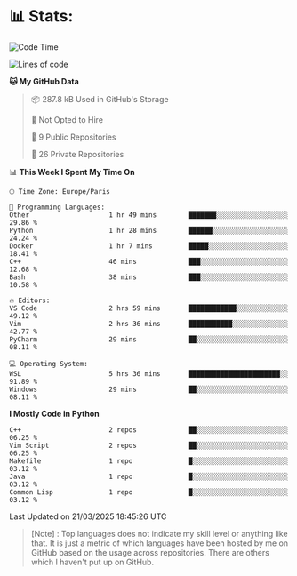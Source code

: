 

<h1>📊 Stats:</h1>

<!--START_SECTION:waka-->
![Code Time](http://img.shields.io/badge/Code%20Time-822%20hrs%2033%20mins-blue)

![Lines of code](https://img.shields.io/badge/From%20Hello%20World%20I%27ve%20Written-6.5%20million%20lines%20of%20code-blue)

**🐱 My GitHub Data** 

> 📦 287.8 kB Used in GitHub's Storage 
 > 
> 🚫 Not Opted to Hire
 > 
> 📜 9 Public Repositories 
 > 
> 🔑 26 Private Repositories 
 > 
📊 **This Week I Spent My Time On** 

```text
🕑︎ Time Zone: Europe/Paris

💬 Programming Languages: 
Other                    1 hr 49 mins        ███████░░░░░░░░░░░░░░░░░░   29.86 % 
Python                   1 hr 28 mins        ██████░░░░░░░░░░░░░░░░░░░   24.24 % 
Docker                   1 hr 7 mins         █████░░░░░░░░░░░░░░░░░░░░   18.41 % 
C++                      46 mins             ███░░░░░░░░░░░░░░░░░░░░░░   12.68 % 
Bash                     38 mins             ███░░░░░░░░░░░░░░░░░░░░░░   10.58 % 

🔥 Editors: 
VS Code                  2 hrs 59 mins       ████████████░░░░░░░░░░░░░   49.12 % 
Vim                      2 hrs 36 mins       ███████████░░░░░░░░░░░░░░   42.77 % 
PyCharm                  29 mins             ██░░░░░░░░░░░░░░░░░░░░░░░   08.11 % 

💻 Operating System: 
WSL                      5 hrs 36 mins       ███████████████████████░░   91.89 % 
Windows                  29 mins             ██░░░░░░░░░░░░░░░░░░░░░░░   08.11 % 
```

**I Mostly Code in Python** 

```text
C++                      2 repos             ██░░░░░░░░░░░░░░░░░░░░░░░   06.25 % 
Vim Script               2 repos             ██░░░░░░░░░░░░░░░░░░░░░░░   06.25 % 
Makefile                 1 repo              █░░░░░░░░░░░░░░░░░░░░░░░░   03.12 % 
Java                     1 repo              █░░░░░░░░░░░░░░░░░░░░░░░░   03.12 % 
Common Lisp              1 repo              █░░░░░░░░░░░░░░░░░░░░░░░░   03.12 % 
```




 Last Updated on 21/03/2025 18:45:26 UTC
<!--END_SECTION:waka-->

 > [Note] : Top languages does not indicate my skill level or anything like that. It is just a metric of which languages have been hosted by me on GitHub based on the usage across repositories. There are others which I haven't put up on GitHub.</span>
